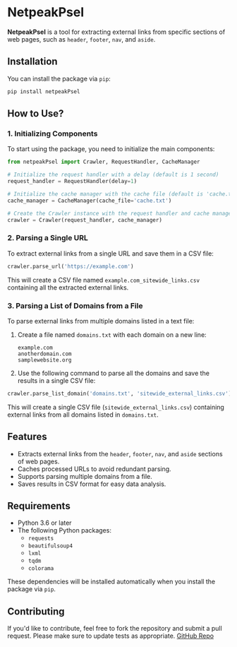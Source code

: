 
# NetpeakPsel

**NetpeakPsel** is a tool for extracting external links from specific sections of web pages, such as `header`, `footer`, `nav`, and `aside`.

## Installation

You can install the package via `pip`:

```bash
pip install netpeakPsel
```

## How to Use?

### 1. Initializing Components

To start using the package, you need to initialize the main components:

```python
from netpeakPsel import Crawler, RequestHandler, CacheManager

# Initialize the request handler with a delay (default is 1 second)
request_handler = RequestHandler(delay=1)

# Initialize the cache manager with the cache file (default is 'cache.txt')
cache_manager = CacheManager(cache_file='cache.txt')

# Create the Crawler instance with the request handler and cache manager
crawler = Crawler(request_handler, cache_manager)

```

### 2. Parsing a Single URL

To extract external links from a single URL and save them in a CSV file:

```python
crawler.parse_url('https://example.com')
```

This will create a CSV file named `example.com_sitewide_links.csv` containing all the extracted external links.

### 3. Parsing a List of Domains from a File

To parse external links from multiple domains listed in a text file:

1. Create a file named `domains.txt` with each domain on a new line:
   ```
   example.com
   anotherdomain.com
   samplewebsite.org
   ```

2. Use the following command to parse all the domains and save the results in a single CSV file:

```python
crawler.parse_list_domain('domains.txt', 'sitewide_external_links.csv')
```

This will create a single CSV file (`sitewide_external_links.csv`) containing external links from all domains listed in `domains.txt`.

## Features

- Extracts external links from the `header`, `footer`, `nav`, and `aside` sections of web pages.
- Caches processed URLs to avoid redundant parsing.
- Supports parsing multiple domains from a file.
- Saves results in CSV format for easy data analysis.

## Requirements

- Python 3.6 or later
- The following Python packages:
  - `requests`
  - `beautifulsoup4`
  - `lxml`
  - `tqdm`
  - `colorama`
  

These dependencies will be installed automatically when you install the package via `pip`.



## Contributing

If you'd like to contribute, feel free to fork the repository and submit a pull request. Please make sure to update tests as appropriate. [GitHub Repo](https://github.com/VsevolodKrasovskyi/netpeakPsel/)


